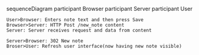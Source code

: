 sequenceDiagram
participant Browser
participant Server
participant User

    User>Browser: Enters note text and then press Save
    Browser>Server: HTTP Post /new_note content
    Server: Server receives request and data from content

    Server>Browser: 302 New note
    Broser>User: Refresh user interface(now having new note visible)

